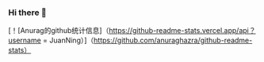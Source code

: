 ### Hi there 👋

[！[Anurag的github统计信息]（https://github-readme-stats.vercel.app/api？username = JuanNing）]（https://github.com/anuraghazra/github-readme-stats）

<!--
**JuanNing/JuanNing** is a ✨ _special_ ✨ repository because its `README.md` (this file) appears on your GitHub profile.

Here are some ideas to get you started:

- 🔭 I’m currently working on ...
- 🌱 I’m currently learning ...
- 👯 I’m looking to collaborate on ...
- 🤔 I’m looking for help with ...
- 💬 Ask me about ...
- 📫 How to reach me: ...
- 😄 Pronouns: ...
- ⚡ Fun fact: ...
-->
